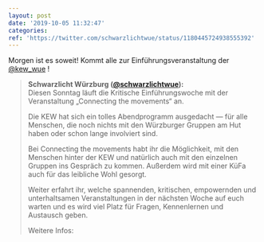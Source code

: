```yaml
---
layout: post
date: '2019-10-05 11:32:47'
categories: 
ref: 'https://twitter.com/schwarzlichtwue/status/1180445724938555392'
---
```

Morgen ist es soweit! Kommt alle zur Einführungsveranstaltung der [@kew_wue](https://twitter.com/kew_wue) !
> <b>Schwarzlicht Würzburg ([@schwarzlichtwue](https://twitter.com/schwarzlichtwue)):</b>  
>Diesen Sonntag läuft die Kritische Einführungswoche mit der Veranstaltung „Connecting the movements“ an.  
>  
>Die KEW hat sich ein tolles Abendprogramm ausgedacht — für alle Menschen, die noch nichts mit den Würzburger Gruppen am Hut haben oder schon lange involviert sind.  
>  
>Bei Connecting the movements habt ihr die Möglichkeit, mit den Menschen hinter der KEW und natürlich auch mit den einzelnen Gruppen ins Gespräch zu kommen. Außerdem wird mit einer KüFa auch für das leibliche Wohl gesorgt.  
>  
>Weiter erfahrt ihr, welche spannenden, kritischen, empowernden und unterhaltsamen Veranstaltungen in der nächsten Woche auf euch warten und es wird viel Platz für Fragen, Kennenlernen und Austausch geben.  
>  
>  
>  
>Weitere Infos:   


